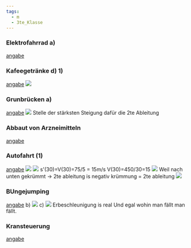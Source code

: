 ```yaml
---
tags:
  - m
  - 3te_Klasse
---
```

### Elektrofahrrad a)
[angabe](https://aufgabenpool.at/amn/teilb1/1032/B_613_Elektrofahrrad_(PT1%202024).pdf)
### Kafeegetränke d) 1)
[angabe](https://aufgabenpool.at/amn/teilb1/973/B_577%20Kaffeegetr%C3%A4nke%20(PT1_2023).pdf)
![](Pasted%20image%2020241210122635.png.excalidraw.svg)
### Grunbrücken a)
[angabe](https://aufgabenpool.at/amn/teilb1/845/Gruenbruecken%20(PT3_2020).pdf)
![](Pasted%20image%2020241210123342.png.excalidraw.svg)
Stelle der stärksten Steigung dafür die 2te Ableitung
### Abbaut von Arzneimitteln
[angabe](https://aufgabenpool.at/amn/teilb1/419/Abbau_v_Arzneimitteln.pdf)
### Autofahrt (1)
[angabe](https://aufgabenpool.at/amn/teilb1/113/Autofahrt_1.pdf)
![](Pasted%20image%2020241216111759.png.excalidraw.svg)
![](Pasted%20image%2020241216111805.png.excalidraw.svg)
s'(30)=V(30)=75/5 = 15m/s
V(30)=450/30=15
![](Pasted%20image%2020241216112301.png.excalidraw.svg)
Weil nach unten gekrümmt → 2te ableitung is negativ
krümmung = 2te ableitung
![](Pasted%20image%2020241216113242.png.excalidraw.svg)
### BUngejumping
[angabe](https://aufgabenpool.at/amn/teila/48/Bungeejumping.pdf)
b)
![](Pasted%20image%2020241216120812.png.excalidraw.svg)
c)
![](Pasted%20image%2020241216120948.png.excalidraw.svg)
Erbeschleunigung is real
Und egal wohin man fällt man fällt.
### Kransteuerung
[angabe](https://www.mathago.at/wp-content/uploads/PDF/B_039.pdf)
